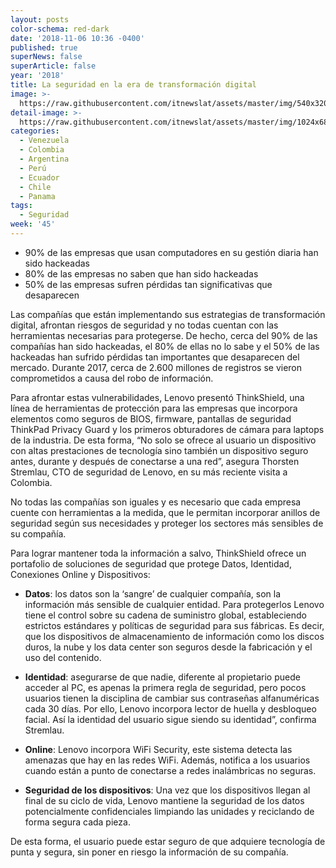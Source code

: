 ```yaml
---
layout: posts
color-schema: red-dark
date: '2018-11-06 10:36 -0400'
published: true
superNews: false
superArticle: false
year: '2018'
title: La seguridad en la era de transformación digital
image: >-
  https://raw.githubusercontent.com/itnewslat/assets/master/img/540x320/Ataque-hacker-monitor-g.jpg
detail-image: >-
  https://raw.githubusercontent.com/itnewslat/assets/master/img/1024x680/Ataque-hacker-monitor-g.jpg
categories:
  - Venezuela
  - Colombia
  - Argentina
  - Perú
  - Ecuador
  - Chile
  - Panama
tags:
  - Seguridad
week: '45'
---
```

- 90% de las empresas que usan computadores en su gestión diaria han sido hackeadas
- 80% de las empresas no saben que han sido hackeadas 
- 50% de las empresas sufren pérdidas tan significativas que desaparecen

Las compañías que están implementando sus estrategias de transformación digital, afrontan riesgos de seguridad y no todas cuentan con las herramientas necesarias para protegerse.  De hecho, cerca del 90% de las compañías han sido hackeadas, el 80% de ellas no lo sabe y el 50% de las hackeadas han sufrido pérdidas tan importantes que desaparecen del mercado. Durante 2017, cerca de 2.600 millones de registros se vieron comprometidos a causa del robo de información. 

Para afrontar estas vulnerabilidades, Lenovo presentó ThinkShield, una línea de herramientas de protección para las empresas que incorpora elementos como seguros de BIOS, firmware, pantallas de seguridad ThinkPad Privacy Guard y los primeros obturadores de cámara para laptops de la industria. De esta forma, “No solo se ofrece al usuario un dispositivo con altas prestaciones de tecnología sino también un dispositivo seguro antes, durante y después de conectarse a una red”, asegura Thorsten Stremlau, CTO de seguridad de Lenovo, en su más reciente visita a Colombia.

No todas las compañías son iguales y es necesario que cada empresa cuente con herramientas a la medida, que le permitan incorporar anillos de seguridad según sus necesidades y proteger los sectores más sensibles de su compañía. 

Para lograr mantener toda la información a salvo, ThinkShield ofrece un portafolio de soluciones de seguridad que protege Datos, Identidad, Conexiones Online y Dispositivos: 

- **Datos**: los datos son la ‘sangre’ de cualquier compañía, son la información más sensible de cualquier entidad. Para protegerlos Lenovo tiene el control sobre su cadena de suministro global, estableciendo estrictos estándares y políticas de seguridad para sus fábricas. Es decir, que los dispositivos de almacenamiento de información como los discos duros, la nube y los data center son seguros desde la fabricación y el uso del contenido.

- **Identidad**: asegurarse de que nadie, diferente al propietario puede acceder al PC, es apenas la primera regla de seguridad, pero pocos usuarios tienen la disciplina de cambiar sus contraseñas alfanuméricas cada 30 días. Por ello, Lenovo incorpora lector de huella y desbloqueo facial. Así la identidad del usuario sigue siendo su identidad”, confirma Stremlau. 

- **Online**: Lenovo incorpora WiFi Security, este sistema detecta las amenazas que hay en las redes WiFi. Además, notifica a los usuarios cuando están a punto de conectarse a redes inalámbricas no seguras.
  
- **Seguridad de los dispositivos**: Una vez que los dispositivos llegan al final de su ciclo de vida, Lenovo mantiene la seguridad de los datos potencialmente confidenciales limpiando las unidades y reciclando de forma segura cada pieza.

De esta forma, el usuario puede estar seguro de que adquiere tecnología de punta y segura, sin poner en riesgo la información de su compañía.
